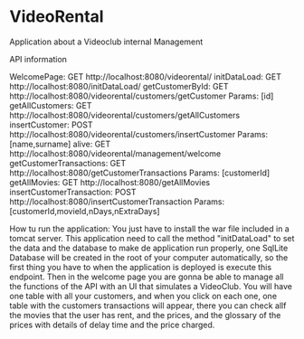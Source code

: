 # VideoRental
Application about a Videoclub internal Management

API information

WelcomePage:	 		GET  http://localhost:8080/videorental/
initDataLoad:	 		GET  http://localhost:8080/initDataLoad/
getCustomerById: 		GET  http://localhost:8080/videorental/customers/getCustomer  		Params: [id] 
getAllCustomers: 		GET  http://localhost:8080/videorental/customers/getAllCustomers
insertCustomer:  		POST http://localhost:8080/videorental/customers/insertCustomer 	Params: [name,surname]
alive: 	         		GET  http://localhost:8080/videorental/management/welcome
getCustomerTransactions: 	GET  http://localhost:8080/getCustomerTransactions			Params: [customerId]
getAllMovies:			GET  http://localhost:8080/getAllMovies
insertCustomerTransaction:	POST http://localhost:8080/insertCustomerTransaction			Params: [customerId,movieId,nDays,nExtraDays]

How tu run the application: You just have to install the war file included in a tomcat server.
This application need to call the method "initDataLoad" to set the data and the database to make de application run properly, 
one SqlLite Database will be created in the root of your computer automatically,
so the first thing you have to when the application is deployed is execute this endpoint.
Then in the welcome page you are gonna be able to manage all the functions of the API with an UI that simulates a VideoClub.
You will have one table with all your customers, and when you click on each one, one table with the customers transactions will appear, there you can
check allf the movies that the user has rent, and the prices, and the glossary of the prices with details of delay time and the price charged.
